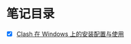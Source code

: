 # 笔记目录
- [x] [Clash 在 Windows 上的安装配置与使用](https://github.com/meishixiu/note/blob/master/Clash/Clash在Windows上的安装配置与使用.md)
